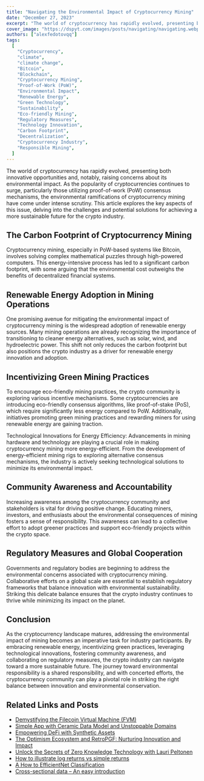 ```yaml
---
title: "Navigating the Environmental Impact of Cryptocurrency Mining"
date: "December 27, 2023"
excerpt: "The world of cryptocurrency has rapidly evolved, presenting both innovative opportunities and, notably, raising concerns about its environmental impact."
cover_image: "https://dspyt.com/images/posts/navigating/navigating.webp"
authors: ["alexfedotovqq"]
tags:
  [
    "Cryptocurrency",
    "climate",
    "climate change",
    "Bitcoin",
    "Blockchain",
    "Cryptocurrency Mining",
    "Proof-of-Work (PoW)",
    "Environmental Impact",
    "Renewable Energy",
    "Green Technology",
    "Sustainability",
    "Eco-friendly Mining",
    "Regulatory Measures",
    "Technology Innovation",
    "Carbon Footprint",
    "Decentralization",
    "Cryptocurrency Industry",
    "Responsible Mining",
  ]
---
```


The world of cryptocurrency has rapidly evolved, presenting both innovative opportunities and, notably, raising concerns about its environmental impact. As the popularity of cryptocurrencies continues to surge, particularly those utilizing proof-of-work (PoW) consensus mechanisms, the environmental ramifications of cryptocurrency mining have come under intense scrutiny. This article explores the key aspects of this issue, delving into the challenges and potential solutions for achieving a more sustainable future for the crypto industry.

## The Carbon Footprint of Cryptocurrency Mining

Cryptocurrency mining, especially in PoW-based systems like Bitcoin, involves solving complex mathematical puzzles through high-powered computers. This energy-intensive process has led to a significant carbon footprint, with some arguing that the environmental cost outweighs the benefits of decentralized financial systems.

## Renewable Energy Adoption in Mining Operations

One promising avenue for mitigating the environmental impact of cryptocurrency mining is the widespread adoption of renewable energy sources. Many mining operations are already recognizing the importance of transitioning to cleaner energy alternatives, such as solar, wind, and hydroelectric power. This shift not only reduces the carbon footprint but also positions the crypto industry as a driver for renewable energy innovation and adoption.

## Incentivizing Green Mining Practices

To encourage eco-friendly mining practices, the crypto community is exploring various incentive mechanisms. Some cryptocurrencies are introducing eco-friendly consensus algorithms, like proof-of-stake (PoS), which require significantly less energy compared to PoW. Additionally, initiatives promoting green mining practices and rewarding miners for using renewable energy are gaining traction.

Technological Innovations for Energy Efficiency:
Advancements in mining hardware and technology are playing a crucial role in making cryptocurrency mining more energy-efficient. From the development of energy-efficient mining rigs to exploring alternative consensus mechanisms, the industry is actively seeking technological solutions to minimize its environmental impact.

## Community Awareness and Accountability

Increasing awareness among the cryptocurrency community and stakeholders is vital for driving positive change. Educating miners, investors, and enthusiasts about the environmental consequences of mining fosters a sense of responsibility. This awareness can lead to a collective effort to adopt greener practices and support eco-friendly projects within the crypto space.

## Regulatory Measures and Global Cooperation

Governments and regulatory bodies are beginning to address the environmental concerns associated with cryptocurrency mining. Collaborative efforts on a global scale are essential to establish regulatory frameworks that balance innovation with environmental sustainability. Striking this delicate balance ensures that the crypto industry continues to thrive while minimizing its impact on the planet.

## Conclusion

As the cryptocurrency landscape matures, addressing the environmental impact of mining becomes an imperative task for industry participants. By embracing renewable energy, incentivizing green practices, leveraging technological innovations, fostering community awareness, and collaborating on regulatory measures, the crypto industry can navigate toward a more sustainable future. The journey toward environmental responsibility is a shared responsibility, and with concerted efforts, the cryptocurrency community can play a pivotal role in striking the right balance between innovation and environmental conservation.

## Related Links and Posts

- [Demystifying the Filecoin Virtual Machine (FVM)](https://dspyt.com/Filecoin-architecture)
- [Simple App with Ceramic Data Model and Unstoppable Domains](https://dspyt.com/simple-app-with-ceramic-data-model-and-unstoppable-domains)
- [Empowering DeFi with Synthetic Assets](https://dspyt.com/synthetix-unleashing-the-power)
- [The Optimism Ecosystem and RetroPGF: Nurturing Innovation and Impact](https://dspyt.com/optimism-ecosystem-and-retro-pgf)
- [Unlock the Secrets of Zero Knowledge Technology with Lauri Peltonen](https://dspyt.com/zero-knowledge-technology)
- [How to illustrate log returns vs simple returns](https://dspyt.com/simple-returns-log-return-and-volatility-simple-introduction)
- [A How to EfficientNet Classification](https://dspyt.com/efficientnet-classification)
- [Cross-sectional data – An easy introduction](https://dspyt.com/cross-sectional-data-an-easy-introduction)
